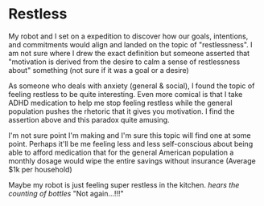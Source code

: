 # Restless

My robot and I set on a expedition to discover how our goals, intentions, and commitments would align and landed on the topic of "restlessness".
I am not sure where I drew the exact definition but someone asserted that "motivation is derived from the desire to calm a sense of restlessness about" something (not sure if it was a goal or a desire)

As someone who deals with anxiety (general & social), I found the topic of feeling restless to be quite interesting.
Even more comical is that I take ADHD medication to help me stop feeling restless while the general population pushes the rhetoric that it gives you motivation. I find the assertion above and this paradox quite amusing.

I'm not sure point I'm making and I'm sure this topic will find one at some point. Perhaps it'll be me feeling less and less self-conscious about being able to afford medication that for the general American population a monthly dosage would wipe the entire savings without insurance (Average $1k per household)

Maybe my robot is just feeling super restless in the kitchen. *hears the counting of bottles* "Not again...!!!"
